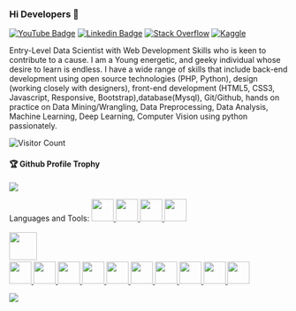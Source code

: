 ### Hi Developers 👋

[![YouTube Badge](https://img.shields.io/badge/YouTube-DeveloperFunnel-red)](https://www.youtube.com/developerfunnel)
[![Linkedin Badge](https://img.shields.io/badge/-GopalSingh-blue?style=flat-square&logo=Linkedin&logoColor=white&link=https://www.linkedin.com/in/gopal-singh-4058961b5/)](https://www.linkedin.com/in/gopal-singh-4058961b5/)
[![Stack Overflow](https://img.shields.io/badge/StackOverflow-GopalSingh-yellow)](https://stackoverflow.com/users/16925779/gopal-singh)
[![Kaggle](https://img.shields.io/badge/Kaggle-GopalSingh1203-blue)](https://www.kaggle.com/gopalsingh1203)

Entry-Level Data Scientist with Web Development Skills who is keen to contribute to a cause. I am a Young energetic, and geeky individual whose desire 
to learn is endless. I have a wide range of skills that include back-end development using open source technologies (PHP, Python), 
design (working closely with designers), front-end development (HTML5, CSS3, Javascript, Responsive, Bootstrap),database(Mysql), Git/Github, hands on practice
on Data Mining/Wrangling, Data Preprocessing, Data Analysis, Machine Learning, Deep Learning, Computer Vision using python passionately.

![Visitor Count](https://profile-counter.glitch.me/Gopalsingh1531/count.svg)

<div>
  <h4>🏆 Github Profile Trophy</h4>
  <a href="https://github.com/ryo-ma/github-profile-trophy">
    <img src="https://github-profile-trophy.vercel.app/?username=Gopalsingh1531&column=7"/>
  </a>
</div>

Languages and Tools: 
    <a href="https://getbootstrap.com" target="_blank" rel="noreferrer">
      <img src="https://cdn.jsdelivr.net/gh/devicons/devicon/icons/bootstrap/bootstrap-original.svg" height="40" width="40" />
    </a>
    <a href="https://www.w3schools.com/cpp/" target="_blank" rel="noreferrer">
      <img src="https://cdn.jsdelivr.net/gh/devicons/devicon/icons/cplusplus/cplusplus-original.svg" height="40" width="40" />
    </a>
    <a href="https://www.w3schools.com/css/" target="_blank" rel="noreferrer">
      <img src="https://cdn.jsdelivr.net/gh/devicons/devicon/icons/css3/css3-original.svg" height="40" width="40" />
    </a>
    <a href="https://www.docker.com/" target="_blank" rel="noreferrer">
      <img src="https://cdn.jsdelivr.net/gh/devicons/devicon/icons/docker/docker-original-wordmark.svg" height="40" width="40" />    
    </a>
    <a href="https://git-scm.com/" target="_blank" rel="noreferrer">  
      <img src="https://cdn.jsdelivr.net/gh/devicons/devicon/icons/git/git-original-wordmark.svg" height="50" width="50" />
    </a>
    <a href="[https://git-scm.com/](https://github.com/)" target="_blank" rel="noreferrer">  
      <img src="https://cdn.jsdelivr.net/gh/devicons/devicon/icons/github/github-original.svg" height="40" width="40" />
    </a>
    <a href="https://heroku.com" target="_blank" rel="noreferrer">
      <img src="https://cdn.jsdelivr.net/gh/devicons/devicon/icons/heroku/heroku-original-wordmark.svg" height="40" width="40" />
    </a>
    <a href="https://www.w3.org/html/" target="_blank" rel="noreferrer">
      <img src="https://cdn.jsdelivr.net/gh/devicons/devicon/icons/html5/html5-original.svg" height="40" width="40" />
    </a>
    <a href="https://developer.mozilla.org/en-US/docs/Web/JavaScript" target="_blank" rel="noreferrer">
      <img src="https://cdn.jsdelivr.net/gh/devicons/devicon/icons/javascript/javascript-original.svg" height="40" width="40" />
    </a>
    <a href="[https://www.tensorflow.org](https://jquery.com/)" target="_blank" rel="noreferrer">
      <img src="https://cdn.jsdelivr.net/gh/devicons/devicon/icons/jquery/jquery-original-wordmark.svg" height="40" width="40" />
    </a>
    <a href="https://www.mysql.com/" target="_blank" rel="noreferrer">
      <img src="https://cdn.jsdelivr.net/gh/devicons/devicon/icons/mysql/mysql-original-wordmark.svg" height="40" width="40" />
    </a>
    <a href="[https://www.postgresql.org](https://www.python.org/)" target="_blank" rel="noreferrer">
      <img src="https://cdn.jsdelivr.net/gh/devicons/devicon/icons/python/python-original.svg" height="40" width="40" />
    </a>
    <a href="https://www.tensorflow.org" target="_blank" rel="noreferrer">
      <img src="https://cdn.jsdelivr.net/gh/devicons/devicon/icons/tensorflow/tensorflow-original.svg" height="40" width="40" />
    </a>
    <a href="[[https://www.tensorflow.org](https://scikit-learn.org/stable/)](https://www.anaconda.com/products/distribution)" target="_blank" rel="noreferrer">
      <img src="https://cdn.jsdelivr.net/gh/devicons/devicon/icons/anaconda/anaconda-original.svg" height="40" width="40" />
    </a>
    <a href="https://www.php.net/" target="_blank" rel="noreferrer">
      <img src="https://cdn.jsdelivr.net/gh/devicons/devicon/icons/php/php-original.svg" height="40" width="40" />
    </a>
  
![](https://activity-graph.herokuapp.com/graph?username=Gopalsingh1531&theme=react-dark&area=true)
<!--
*Gopalsingh1531/Gopalsingh1531* is a ✨ special ✨ repository because its `README.md` (this file) appears on your GitHub profile.

Here are some ideas to get you started:

- 🔭 I’m currently working on ...
- 🌱 I’m currently learning ...
- 👯 I’m looking to collaborate on ...
- 🤔 I’m looking for help with ...
- 💬 Ask me about ...
- 📫 How to reach me: ...
- 😄 Pronouns: ...
- ⚡ Fun fact: .....

-->
